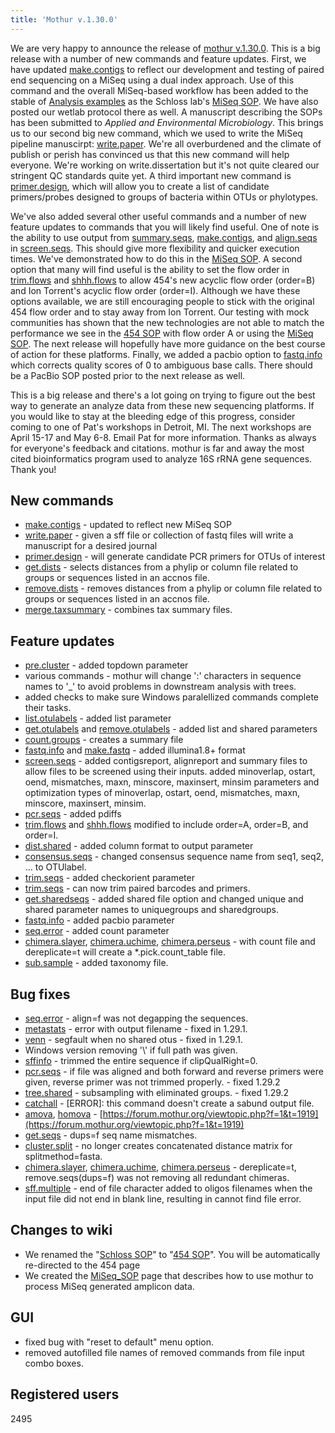 ```yaml
---
title: 'Mothur v.1.30.0'
---
```

We are very happy to announce the release of [mothur
v.1.30.0](mothur_v.1.30.0). This is a big release with a
number of new commands and feature updates. First, we have updated
[make.contigs](make.contigs) to reflect our development and
testing of paired end sequencing on a MiSeq using a dual index approach.
Use of this command and the overall MiSeq-based workflow has been added
to the stable of [Analysis examples](Analysis_examples) as
the Schloss lab\'s [MiSeq SOP](MiSeq_SOP). We have also
posted our wetlab protocol there as well. A manuscript describing the
SOPs has been submitted to *Applied and Environmental Microbiology*.
This brings us to our second big new command, which we used to write the
MiSeq pipeline manuscirpt: [write.paper](write.paper). We\'re
all overburdened and the climate of publish or perish has convinced us
that this new command will help everyone. We\'re working on
write.dissertation but it\'s not quite cleared our stringent QC
standards quite yet. A third important new command is
[primer.design](primer.design), which will allow you to
create a list of candidate primers/probes designed to groups of bacteria
within OTUs or phylotypes.

We\'ve also added several other useful commands and a number of new
feature updates to commands that you will likely find useful. One of
note is the ability to use output from
[summary.seqs](summary.seqs),
[make.contigs](make.contigs), and
[align.seqs](align.seqs) in
[screen.seqs](screen.seqs). This should give more flexibility
and quicker execution times. We\'ve demonstrated how to do this in the
[MiSeq SOP](MiSeq_SOP). A second option that many will find
useful is the ability to set the flow order in
[trim.flows](trim.flows) and
[shhh.flows](shhh.flows) to allow 454\'s new acyclic flow
order (order=B) and Ion Torrent\'s acyclic flow order (order=I).
Although we have these options available, we are still encouraging
people to stick with the original 454 flow order and to stay away from
Ion Torrent. Our testing with mock communities has shown that the new
technologies are not able to match the performance we see in the [454
SOP](454_SOP) with flow order A or using the [MiSeq
SOP](MiSeq_SOP). The next release will hopefully have more
guidance on the best course of action for these platforms. Finally, we
added a pacbio option to [fastq.info](fastq.info) which
corrects quality scores of 0 to ambiguous base calls. There should be a
PacBio SOP posted prior to the next release as well.

This is a big release and there\'s a lot going on trying to figure out
the best way to generate an analyze data from these new sequencing
platforms. If you would like to stay at the bleeding edge of this
progress, consider coming to one of Pat\'s workshops in Detroit, MI. The
next workshops are April 15-17 and May 6-8. Email Pat for more
information. Thanks as always for everyone\'s feedback and citations.
mothur is far and away the most cited bioinformatics program used to
analyze 16S rRNA gene sequences. Thank you!

## New commands

-   [make.contigs](make.contigs) - updated to reflect new
    MiSeq SOP
-   [write.paper](write.paper) - given a sff file or
    collection of fastq files will write a manuscript for a desired
    journal
-   [primer.design](primer.design) - will generate candidate
    PCR primers for OTUs of interest
-   [get.dists](get.dists) - selects distances from a phylip
    or column file related to groups or sequences listed in an accnos
    file.
-   [remove.dists](remove.dists) - removes distances from a
    phylip or column file related to groups or sequences listed in an
    accnos file.
-   [merge.taxsummary](merge.taxsummary) - combines tax
    summary files.

## Feature updates

-   [pre.cluster](pre.cluster) - added topdown parameter
-   various commands - mothur will change \':\' characters in sequence
    names to \'\_\' to avoid problems in downstream analysis with trees.
-   added checks to make sure Windows paralellized commands complete
    their tasks.
-   [list.otulabels](list.otulabels) - added list parameter
-   [get.otulabels](get.otulabels) and
    [remove.otulabels](remove.otulabels) - added list and
    shared parameters
-   [count.groups](count.groups) - creates a summary file
-   [fastq.info](fastq.info) and
    [make.fastq](make.fastq) - added illumina1.8+ format
-   [screen.seqs](screen.seqs) - added contigsreport,
    alignreport and summary files to allow files to be screened using
    their inputs. added minoverlap, ostart, oend, mismatches, maxn,
    minscore, maxinsert, minsim parameters and optimization types of
    minoverlap, ostart, oend, mismatches, maxn, minscore, maxinsert,
    minsim.
-   [pcr.seqs](pcr.seqs) - added pdiffs
-   [trim.flows](trim.flows) and
    [shhh.flows](shhh.flows) modified to include order=A,
    order=B, and order=I.
-   [dist.shared](dist.shared) - added column format to
    output parameter
-   [consensus.seqs](consensus.seqs) - changed consensus
    sequence name from seq1, seq2, \... to OTUlabel.
-   [trim.seqs](trim.seqs) - added checkorient parameter
-   [trim.seqs](trim.seqs) - can now trim paired barcodes and
    primers.
-   [get.sharedseqs](get.sharedseqs) - added shared file
    option and changed unique and shared parameter names to uniquegroups
    and sharedgroups.
-   [fastq.info](fastq.info) - added pacbio parameter
-   [seq.error](seq.error) - added count parameter
-   [chimera.slayer](chimera.slayer),
    [chimera.uchime](chimera.uchime),
    [chimera.perseus](chimera.perseus) - with count file and
    dereplicate=t will create a \*.pick.count\_table file.
-   [sub.sample](sub.sample) - added taxonomy file.

## Bug fixes

-   [seq.error](seq.error) - align=f was not degapping the
    sequences.
-   [metastats](metastats) - error with output filename -
    fixed in 1.29.1.
-   [venn](venn) - segfault when no shared otus - fixed in
    1.29.1.
-   Windows version removing \'\\\' if full path was given.
-   [sffinfo](sffinfo) - trimmed the entire sequence if
    clipQualRight=0.
-   [pcr.seqs](pcr.seqs) - if file was aligned and both
    forward and reverse primers were given, reverse primer was not
    trimmed properly. - fixed 1.29.2
-   [tree.shared](tree.shared) - subsampling with eliminated
    groups. - fixed 1.29.2
-   [catchall](catchall) - \[ERROR\]: this command doesn\'t
    create a sabund output file.
-   [amova](amova), [homova](homova) -
    [https://forum.mothur.org/viewtopic.php?f=1&t=1919](https://forum.mothur.org/viewtopic.php?f=1&t=1919)
-   [get.seqs](get.seqs) - dups=f seq name mismatches.
-   [cluster.split](cluster.split) - no longer creates
    concatenated distance matrix for splitmethod=fasta.
-   [chimera.slayer](chimera.slayer),
    [chimera.uchime](chimera.uchime),
    [chimera.perseus](chimera.perseus) - dereplicate=t,
    remove.seqs(dups=f) was not removing all redundant chimeras.
-   [sff.multiple](sff.multiple) - end of file character
    added to oligos filenames when the input file did not end in blank
    line, resulting in cannot find file error.

## Changes to wiki

-   We renamed the \"[Schloss SOP](Schloss_SOP)\" to \"[454
    SOP](454_SOP)\". You will be automatically re-directed to
    the 454 page
-   We created the [MiSeq\_SOP](MiSeq_SOP) page that
    describes how to use mothur to process MiSeq generated amplicon
    data.

## GUI

-   fixed bug with \"reset to default\" menu option.
-   removed autofilled file names of removed commands from file input
    combo boxes.

## Registered users

2495
